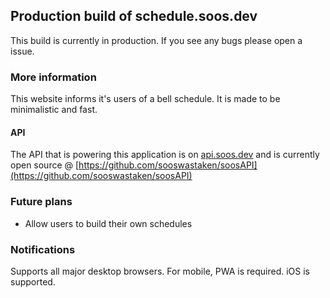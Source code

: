 ## Production build of schedule.soos.dev

This build is currently in production. If you see any bugs please open a issue.

### More information
This website informs it's users of a bell schedule. It is made to be minimalistic and fast.

#### API
The API that is powering this application is on [api.soos.dev](api.soos.dev) and is currently open source @ [https://github.com/sooswastaken/soosAPI](https://github.com/sooswastaken/soosAPI)

### Future plans
- Allow users to build their own schedules

### Notifications
Supports all major desktop browsers.
For mobile, PWA is required. iOS is supported.
